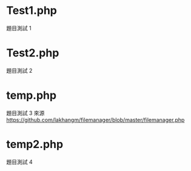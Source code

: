 
# Test1.php
題目測試 1

# Test2.php
題目測試 2

# temp.php
題目測試 3
來源 https://github.com/lakhangm/filemanager/blob/master/filemanager.php

# temp2.php
題目測試 4

